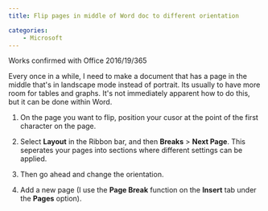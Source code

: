 ```yaml
---
title: Flip pages in middle of Word doc to different orientation

categories:
    - Microsoft
---
```


Works confirmed with Office 2016/19/365

Every once in a while, I need to make a document that has a page in the middle that's in landscape mode instead of portrait. Its usually to have more room for tables and graphs. It's not immediately apparent how to do this, but it can be done within Word.

1) On the page you want to flip, position your cusor at the point of the first character on the page.

2) Select <b>Layout</b> in the Ribbon bar, and then <b>Breaks</b> > <b>Next Page</b>. This seperates your pages into sections where different settings can be applied.

3) Then go ahead and change the orientation.

4) Add a new page (I use the <b>Page Break</b> function on the <b>Insert</b> tab under the <b>Pages</b> option).